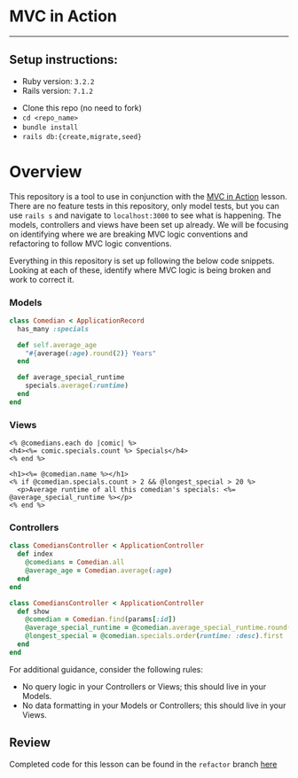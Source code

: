 # MVC in Action
------

## Setup instructions:
* Ruby version: `3.2.2`
* Rails version: `7.1.2`

- Clone this repo (no need to fork)
- `cd <repo_name>`
- `bundle install`
- `rails db:{create,migrate,seed}`

# Overview

This repository is a tool to use in conjunction with the [MVC in Action](https://backend.turing.edu/module2/lessons/mvc_in_action) lesson. There are no feature tests in this repository, only model tests, but you can use `rails s` and navigate to `localhost:3000` to see what is happening. The models, controllers and views have been set up already. We will be focusing on identifying where we are breaking MVC logic conventions and refactoring to follow MVC logic conventions.

Everything in this repository is set up following the below code snippets. Looking at each of these, identify where MVC logic is being broken and work to correct it.

### Models

```ruby
class Comedian < ApplicationRecord
  has_many :specials

  def self.average_age
    "#{average(:age).round(2)} Years"
  end

  def average_special_runtime
    specials.average(:runtime)
  end
end
```

### Views
```erb
<% @comedians.each do |comic| %>
<h4><%= comic.specials.count %> Specials</h4>
<% end %>
```

```erb
<h1><%= @comedian.name %></h1>
<% if @comedian.specials.count > 2 && @longest_special > 20 %>
  <p>Average runtime of all this comedian's specials: <%= @average_special_runtime %></p>
<% end %>
```

### Controllers
```ruby
class ComediansController < ApplicationController
  def index
    @comedians = Comedian.all
    @average_age = Comedian.average(:age)
  end
end
```

```ruby
class ComediansController < ApplicationController
  def show
    @comedian = Comedian.find(params[:id])
    @average_special_runtime = @comedian.average_special_runtime.round(2)
    @longest_special = @comedian.specials.order(runtime: :desc).first
  end
end
```

For additional guidance, consider the following rules:

* No query logic in your Controllers or Views; this should live in your Models.
* No data formatting in your Models or Controllers; this should live in your Views.


## Review
Completed code for this lesson can be found in the `refactor` branch [here](https://github.com/turingschool-examples/mvc-in-action-7/tree/refactor)
